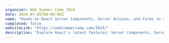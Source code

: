 ```yaml
---
organizer: Web Summer Camp 2024
date: 2024-07-05T08:00:00Z
name: "Hands-on React Server Components, Server Actions, and Forms in the Next.js App Router"
completed: false
websiteLink: "https://websummercamp.com/2024/"
description: "Explore React's latest features: Server Components, Server Actions, and Forms. Gain insights into optimizing server-side rendering, enhancing application interactivity through Server Actions and multiple new React 19 hooks, and mastering form creation for robust data handling and validation."
---
```

